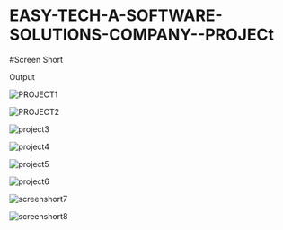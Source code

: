 # EASY-TECH-A-SOFTWARE-SOLUTIONS-COMPANY--PROJECt

#Screen Short

Output


![PROJECT1](https://github.com/Manideepa1234/EASY-TECH-A-SOFTWARE-SOLUTIONS-COMPANY--PROJECT/assets/138568165/43d2f75d-1404-42cf-8069-6dbb353e1fc9)

![PROJECT2](https://github.com/Manideepa1234/EASY-TECH-A-SOFTWARE-SOLUTIONS-COMPANY--PROJECT/assets/138568165/463fee71-05d3-4e98-9771-a6f8d731dd3d)

![project3](https://github.com/Manideepa1234/EASY-TECH-A-SOFTWARE-SOLUTIONS-COMPANY--PROJECT/assets/138568165/7cdd4b29-51ce-46c4-ae89-ef3d4cc2f240)

![project4](https://github.com/Manideepa1234/EASY-TECH-A-SOFTWARE-SOLUTIONS-COMPANY--PROJECT/assets/138568165/39960381-b717-43c7-921b-5f8fb1b27f2c)

![project5](https://github.com/Manideepa1234/EASY-TECH-A-SOFTWARE-SOLUTIONS-COMPANY--PROJECT/assets/138568165/dba728e3-ed46-44cc-8b29-e7b770edc756)

![project6](https://github.com/Manideepa1234/EASY-TECH-A-SOFTWARE-SOLUTIONS-COMPANY--PROJECT/assets/138568165/a5b66a66-2e1a-4eba-b73e-59d19452d942)

![screenshort7](https://github.com/Manideepa1234/EASY-TECH-A-SOFTWARE-SOLUTIONS-COMPANY--PROJECT/assets/138568165/95b51798-04d7-4ce5-82f1-767376215610)

![screenshort8](https://github.com/Manideepa1234/EASY-TECH-A-SOFTWARE-SOLUTIONS-COMPANY--PROJECT/assets/138568165/0c73b9d2-d0ca-4590-ba4b-c65abf24f6aa)

